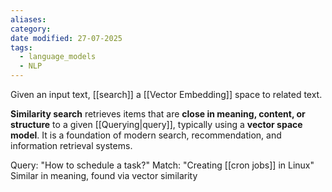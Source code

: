 ```yaml
---
aliases: 
category: 
date modified: 27-07-2025
tags:
  - language_models
  - NLP
---
```


Given an input text, [[search]] a [[Vector Embedding]] space to related text.

**Similarity search** retrieves items that are **close in meaning, content, or structure** to a given [[Querying|query]], typically using a **vector space model**. It is a foundation of modern search, recommendation, and information retrieval systems.

Query: "How to schedule a task?"
Match: "Creating [[cron jobs]] in Linux"
Similar in meaning, found via vector similarity
